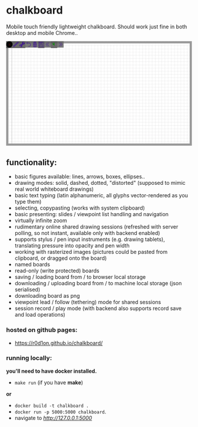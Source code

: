 # chalkboard

Mobile touch friendly lightweight chalkboard.
Should work just fine in both desktop and mobile Chrome..

![ChalkBoard Demo](demo/demo.gif)


## functionality:

* basic figures available: lines, arrows, boxes, ellipses..
* drawing modes: solid, dashed, dotted, "distorted" (supposed to mimic real world whiteboard drawings)
* basic text typing (latin alphanumeric, all glyphs vector-rendered as you type them)
* selecting, copypasting (works with system clipboard)
* basic presenting: slides / viewpoint list handling and navigation
* virtually infinite zoom
* rudimentary online shared drawing sessions (refreshed with server polling, so not instant, available only with backend enabled)
* supports stylus / pen input instruments (e.g. drawing tablets), translating pressure into opacity and pen width
* working with rasterized images (pictures could be pasted from clipboard, or dragged onto the board)
* named boards
* read-only (write protected) boards
* saving / loading board from / to browser local storage
* downloading / uploading board from / to machine local storage (json serialised)
* downloading board as png
* viewpoint lead / follow (tethering) mode for shared sessions
* session record / play mode (with backend also supports record save and load operations)

### hosted on github pages:

 * https://r0d1on.github.io/chalkboard/

### running locally:

**you'll need to have docker installed.**

* `make run` (if you have **make**) 

**or**

* `docker build -t chalkboard .` 
* `docker run -p 5000:5000 chalkboard`.
* navigate to *http://127.0.0.1:5000*


